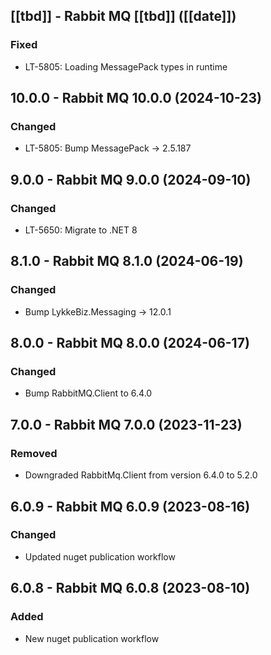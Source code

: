 ## [[tbd]] - Rabbit MQ [[tbd]] ([[date]])

### Fixed
- LT-5805: Loading MessagePack types in runtime

## 10.0.0 - Rabbit MQ 10.0.0 (2024-10-23)

### Changed
- LT-5805: Bump MessagePack -> 2.5.187

## 9.0.0 - Rabbit MQ 9.0.0 (2024-09-10)

### Changed
- LT-5650: Migrate to .NET 8

## 8.1.0 - Rabbit MQ 8.1.0 (2024-06-19)

### Changed 
- Bump LykkeBiz.Messaging -> 12.0.1

## 8.0.0 - Rabbit MQ 8.0.0 (2024-06-17)

### Changed
- Bump RabbitMQ.Client to 6.4.0 

## 7.0.0 - Rabbit MQ 7.0.0 (2023-11-23)

### Removed
- Downgraded RabbitMq.Client from version 6.4.0 to 5.2.0

## 6.0.9 - Rabbit MQ 6.0.9 (2023-08-16)

### Changed
- Updated nuget publication workflow

## 6.0.8 - Rabbit MQ 6.0.8 (2023-08-10)

### Added
- New nuget publication workflow
